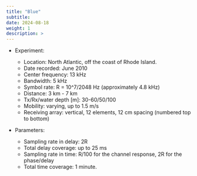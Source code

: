 ```yaml
---
title: "Blue"
subtitle: 
date: 2024-08-18
weight: 1
description: >
---
```


* Experiment:
  * Location: North Atlantic, off the coast of Rhode Island.
  * Date recorded: June 2010
  * Center frequency: 13 kHz
  * Bandwidth: 5 kHz
  * Symbol rate: R = 10^7/2048 Hz (approximately 4.8 kHz)
  * Distance: 3 km - 7 km
  * Tx/Rx/water depth [m]: 30-60/50/100
  * Mobility: varying, up to 1.5 m/s
  * Receiving array: vertical, 12 elements, 12 cm spacing (numbered top to bottom)
* Parameters:
  * Sampling rate in delay: 2R
  * Total delay coverage: up to 25 ms
  * Sampling rate in time: R/100 for the channel response, 2R for the phase/delay
  * Total time coverage: 1 minute.

  <!-- * Maximum frequency of a baseband signal passing through the channel: not to exceed 4.89 kHz. --> 
